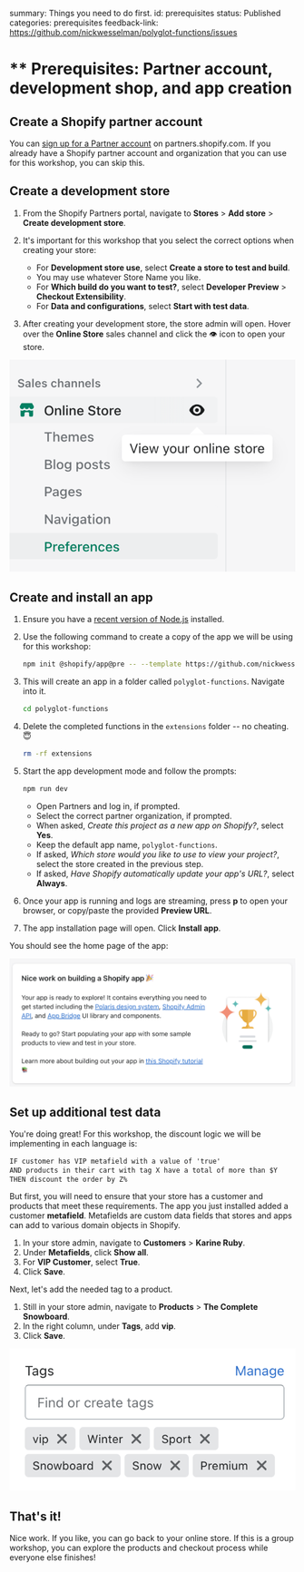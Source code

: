 summary: Things you need to do first.
id: prerequisites
status: Published
categories: prerequisites
feedback-link: https://github.com/nickwesselman/polyglot-functions/issues

# ** Prerequisites: Partner account, development shop, and app creation

## Create a Shopify partner account

You can [sign up for a Partner account](https://partners.shopify.com/signup) on partners.shopify.com. If you already have a Shopify partner account and organization that you can use for this workshop, you can skip this.

## Create a development store

1. From the Shopify Partners portal, navigate to **Stores** > **Add store** > **Create development store**.
2. It's important for this workshop that you select the correct options when creating your store:

    - For **Development store use**, select **Create a store to test and build**.
    - You may use whatever Store Name you like.
    - For **Which build do you want to test?**, select **Developer Preview** > **Checkout Extensibility**.
    - For **Data and configurations**, select **Start with test data**.

3. After creating your development store, the store admin will open. Hover over the **Online Store** sales channel and click the 👁️ icon to open your store.

![The online store navigation](images/prerequisites/view-online-store.png)

## Create and install an app

1. Ensure you have a [recent version of Node.js](https://nodejs.org/en/download/) installed.
1. Use the following command to create a copy of the app we will be using for this workshop:

    ```bash
    npm init @shopify/app@pre -- --template https://github.com/nickwesselman/polyglot-functions --name polyglot-functions
    ```

1. This will create an app in a folder called `polyglot-functions`. Navigate into it.

    ```bash
    cd polyglot-functions
    ```

1. Delete the completed functions in the `extensions` folder -- no cheating. 😇

    ```bash
    rm -rf extensions
    ```

1. Start the app development mode and follow the prompts:

    ```bash
    npm run dev
    ```

    - Open Partners and log in, if prompted.
    - Select the correct partner organization, if prompted.
    - When asked, _Create this project as a new app on Shopify?_, select **Yes**.
    - Keep the default app name, `polyglot-functions`.
    - If asked, _Which store would you like to use to view your project?_, select the store created in the previous step.
    - If asked, _Have Shopify automatically update your app's URL?_, select **Always**.

1. Once your app is running and logs are streaming, press **p** to open your browser, or copy/paste the provided **Preview URL**.
1. The app installation page will open. Click **Install app**.

You should see the home page of the app:

![The app home](images/prerequisites/app-home.png)

## Set up additional test data

You're doing great! For this workshop, the discount logic we will be implementing in each language is:

```
IF customer has VIP metafield with a value of 'true'
AND products in their cart with tag X have a total of more than $Y
THEN discount the order by Z%
```

But first, you will need to ensure that your store has a customer and products that meet these requirements. The app you just installed added a customer **metafield**. Metafields are custom data fields that stores and apps can add to various domain objects in Shopify.

1. In your store admin, navigate to **Customers** > **Karine Ruby**.
1. Under **Metafields**, click **Show all**.
1. For **VIP Customer**, select **True**.
1. Click **Save**.

Next, let's add the needed tag to a product.

1. Still in your store admin, navigate to **Products** > **The Complete Snowboard**.
1. In the right column, under **Tags**, add **vip**.
1. Click **Save**.

![The vip tag](images/prerequisites/vip-tag.png)

## That's it!

Nice work. If you like, you can go back to your online store. If this is a group workshop, you can explore the products and checkout process while everyone else finishes!